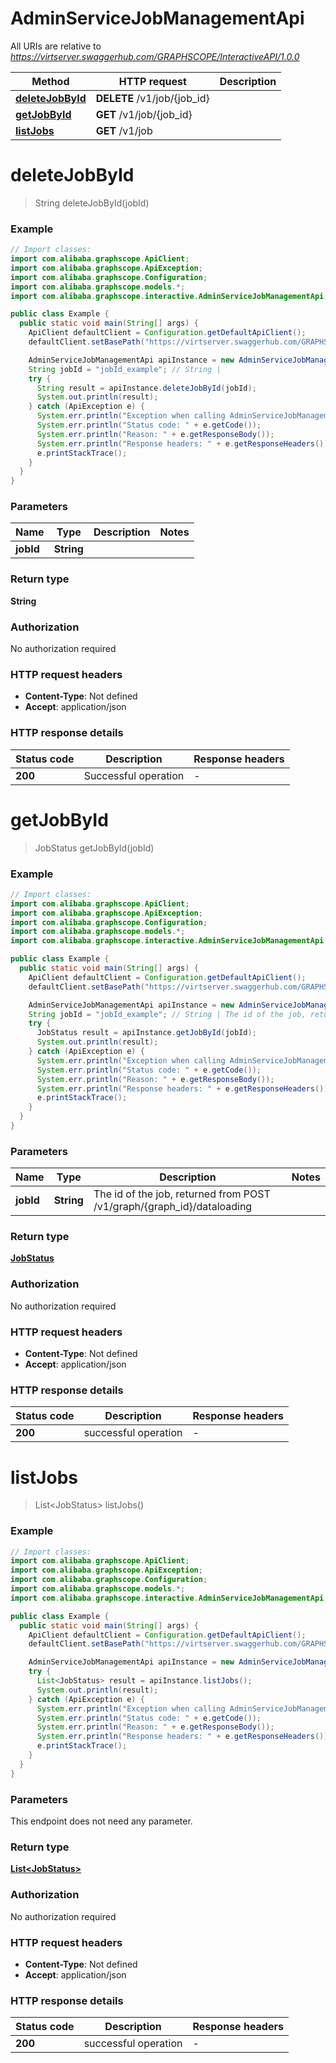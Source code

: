 # AdminServiceJobManagementApi

All URIs are relative to *https://virtserver.swaggerhub.com/GRAPHSCOPE/InteractiveAPI/1.0.0*

| Method | HTTP request | Description |
|------------- | ------------- | -------------|
| [**deleteJobById**](AdminServiceJobManagementApi.md#deleteJobById) | **DELETE** /v1/job/{job_id} |  |
| [**getJobById**](AdminServiceJobManagementApi.md#getJobById) | **GET** /v1/job/{job_id} |  |
| [**listJobs**](AdminServiceJobManagementApi.md#listJobs) | **GET** /v1/job |  |


<a id="deleteJobById"></a>
# **deleteJobById**
> String deleteJobById(jobId)



### Example
```java
// Import classes:
import com.alibaba.graphscope.ApiClient;
import com.alibaba.graphscope.ApiException;
import com.alibaba.graphscope.Configuration;
import com.alibaba.graphscope.models.*;
import com.alibaba.graphscope.interactive.AdminServiceJobManagementApi;

public class Example {
  public static void main(String[] args) {
    ApiClient defaultClient = Configuration.getDefaultApiClient();
    defaultClient.setBasePath("https://virtserver.swaggerhub.com/GRAPHSCOPE/InteractiveAPI/1.0.0");

    AdminServiceJobManagementApi apiInstance = new AdminServiceJobManagementApi(defaultClient);
    String jobId = "jobId_example"; // String | 
    try {
      String result = apiInstance.deleteJobById(jobId);
      System.out.println(result);
    } catch (ApiException e) {
      System.err.println("Exception when calling AdminServiceJobManagementApi#deleteJobById");
      System.err.println("Status code: " + e.getCode());
      System.err.println("Reason: " + e.getResponseBody());
      System.err.println("Response headers: " + e.getResponseHeaders());
      e.printStackTrace();
    }
  }
}
```

### Parameters

| Name | Type | Description  | Notes |
|------------- | ------------- | ------------- | -------------|
| **jobId** | **String**|  | |

### Return type

**String**

### Authorization

No authorization required

### HTTP request headers

 - **Content-Type**: Not defined
 - **Accept**: application/json

### HTTP response details
| Status code | Description | Response headers |
|-------------|-------------|------------------|
| **200** | Successful operation |  -  |

<a id="getJobById"></a>
# **getJobById**
> JobStatus getJobById(jobId)



### Example
```java
// Import classes:
import com.alibaba.graphscope.ApiClient;
import com.alibaba.graphscope.ApiException;
import com.alibaba.graphscope.Configuration;
import com.alibaba.graphscope.models.*;
import com.alibaba.graphscope.interactive.AdminServiceJobManagementApi;

public class Example {
  public static void main(String[] args) {
    ApiClient defaultClient = Configuration.getDefaultApiClient();
    defaultClient.setBasePath("https://virtserver.swaggerhub.com/GRAPHSCOPE/InteractiveAPI/1.0.0");

    AdminServiceJobManagementApi apiInstance = new AdminServiceJobManagementApi(defaultClient);
    String jobId = "jobId_example"; // String | The id of the job, returned from POST /v1/graph/{graph_id}/dataloading
    try {
      JobStatus result = apiInstance.getJobById(jobId);
      System.out.println(result);
    } catch (ApiException e) {
      System.err.println("Exception when calling AdminServiceJobManagementApi#getJobById");
      System.err.println("Status code: " + e.getCode());
      System.err.println("Reason: " + e.getResponseBody());
      System.err.println("Response headers: " + e.getResponseHeaders());
      e.printStackTrace();
    }
  }
}
```

### Parameters

| Name | Type | Description  | Notes |
|------------- | ------------- | ------------- | -------------|
| **jobId** | **String**| The id of the job, returned from POST /v1/graph/{graph_id}/dataloading | |

### Return type

[**JobStatus**](JobStatus.md)

### Authorization

No authorization required

### HTTP request headers

 - **Content-Type**: Not defined
 - **Accept**: application/json

### HTTP response details
| Status code | Description | Response headers |
|-------------|-------------|------------------|
| **200** | successful operation |  -  |

<a id="listJobs"></a>
# **listJobs**
> List&lt;JobStatus&gt; listJobs()



### Example
```java
// Import classes:
import com.alibaba.graphscope.ApiClient;
import com.alibaba.graphscope.ApiException;
import com.alibaba.graphscope.Configuration;
import com.alibaba.graphscope.models.*;
import com.alibaba.graphscope.interactive.AdminServiceJobManagementApi;

public class Example {
  public static void main(String[] args) {
    ApiClient defaultClient = Configuration.getDefaultApiClient();
    defaultClient.setBasePath("https://virtserver.swaggerhub.com/GRAPHSCOPE/InteractiveAPI/1.0.0");

    AdminServiceJobManagementApi apiInstance = new AdminServiceJobManagementApi(defaultClient);
    try {
      List<JobStatus> result = apiInstance.listJobs();
      System.out.println(result);
    } catch (ApiException e) {
      System.err.println("Exception when calling AdminServiceJobManagementApi#listJobs");
      System.err.println("Status code: " + e.getCode());
      System.err.println("Reason: " + e.getResponseBody());
      System.err.println("Response headers: " + e.getResponseHeaders());
      e.printStackTrace();
    }
  }
}
```

### Parameters
This endpoint does not need any parameter.

### Return type

[**List&lt;JobStatus&gt;**](JobStatus.md)

### Authorization

No authorization required

### HTTP request headers

 - **Content-Type**: Not defined
 - **Accept**: application/json

### HTTP response details
| Status code | Description | Response headers |
|-------------|-------------|------------------|
| **200** | successful operation |  -  |

